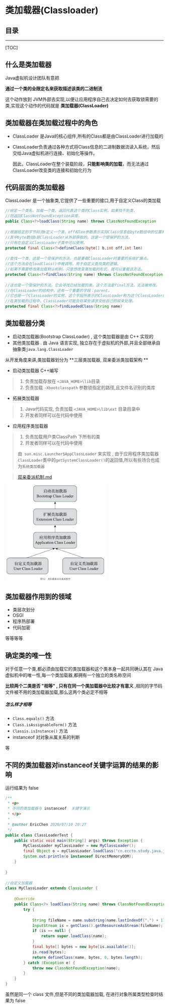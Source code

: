 # 类加载器(Classloader)

## 目录

----

[TOC]

## 什么是类加载器

Java虚拟机设计团队有意把

**通过一个类的全限定名来获取描述该类的二进制流**

这个动作放到 JVM外部去实现,以便让应用程序自己去决定如何去获取锁需要的类,实现这个动作的代码就是  **类加载器(ClassLoader)**

## 类加载器在类加载过程中的角色

- ClassLoader 是Java的核心组件,所有的Class都是由ClassLoader进行加载的

- ClassLoader负责通过各种方式将Class信息的二进制数据流读入系统，然后交给Java虚拟机进行连接、初始化等操作。

  因此，ClassLoader在整个装载阶段，**只能影响类的加载**，而无法通过ClassLoader改变类的连接和初始化行为

## 代码层面的类加载器

ClassLoader 是一个抽象类,它提供了一些重要的接口,用于自定义Class的类加载

```java
//给定一个类名，加载一个类，返回代表这个类的Class实例，如果找不到类，
//则返回ClassNotFoundException异常。
public Class<?>loadClass(String name) throws ClassNotFoundException

//根据给定的字节码流b定义一个类，off和len参数表示实际Class信息在byte数组中的位置和长度，
//其中byte数组b是ClassLoader从外部获取的。这是一个受保护的方法，
//只有在自定义ClassLoader子类中可以使用。
protected final Class<?>defineClass(byte[] b,int off,int len)

//查找一个类，这是一个受保护的方法，也是重载ClassLoader时重要的系统扩展点。
//这个方法会在loadClass()中被调用，用于自定义查找类的逻辑。
//如果不需要修改类加载默认机制，只是想改变类加载的形式，就可以重载该方法。
protected Class<?>findClass(String name) throws ClassNotFoundException

//这也是一个受保护的方法，它会寻找已经加载的类。这个方法是final方法，无法被修改。
//在ClassLoader的结构中，还有一个重要的字段：parent。
//它也是一个ClassLoader的实例，这个字段所表示的ClassLoader称为这个ClassLoader的双亲。
//在类加载的过程中，ClassLoader可能会将某些请求交给自己的双亲处理。
protected final Class<?>findLoadedClass(String name)
```

## 类加载器分类

- 启动类加载器(Bootstrap ClassLoader) , 这个类加载器是由 C++ 实现的
- 其他类加载器 . 由 Java 语言实现, 独立存在于虚拟机的外部,并且全部继承自抽象类`java.lang.ClassLoader`

从开发角度来讲,类加载器划分为 **三层类加载器, 双亲委派类加载架构 ** 

-  启动类加载器  C++编写

  > 1. 负责加载存放在 `<JAVA_HOME>\lib`目录
  > 2. 负责加载 `-Xbootclasspath` 参数锁指定的路径,且文件名识别的类库

-  拓展类加载器

  > 1. Java代码实现, 负责加载 `<JAVA_HOME>\lib\ext` 目录目录中
  > 2. 开发者同样可以在代码中使用

-  应用程序类加载器

  > 1. 负责加载用户类ClassPath 下所有的类
  > 2. 开发者同样可以在代码中使用
  >
  > 由` sun.misc.Launcher$AppClassLoader` 来实现 , 由于应用程序类加载器`ClassLoader`类中的`getSystemClassLoader()`的返回值,所以有些场合也成为`系统类加载器`

> [双亲委派机制.md](03-双亲委派机制.md) 



<img src="../../assets/image-20200710175217058.png" alt="image-20200710175217058" style="zoom:33%;" />

## 类加载器作用到的领域

- 类层次划分
- OSGI
- 程序热部署
- 代码加密

等等等等

## 确定类的唯一性

对于任意一个类,都必须由加载它的类加载器和这个类本身一起共同确认其在 Java 虚拟机中的唯一性,每一个类加载器,都拥有一个独立的类名称空间

**比较两个二类是否 "相等" , 只有在同一个类加载器中比较才有意义** ,相同的字节码文件被不用的类加载器加载,那么这两个类必定不相等

##### 怎么样才相等

- `Class.equals()` 方法
- `Class.isAssignableForm()` 方法
- `Classis.isInstance()` 方法
- instanceof  对对象从属关系的判断

等

## 不同的类加载器对instanceof关键字运算的结果的影响

运行结果为 false

```java
/**
 * <p>
 * 不同的类加载器与 instanceof  关键字演示
 * </p>
 *
 * @author EricChen 2020/07/10 20:27
 */
public class ClassLoaderTest {
    public static void main(String[] args) throws Exception {
        MyClassLoader myClassLoader = new MyClassLoader();
        final Object o = myClassLoader.loadClass("cn.eccto.study.java.jvm.DirectMemoryOOM").newInstance();
        System.out.println(o instanceof DirectMemoryOOM);
    }

}

//自定义加载器
class MyClassLoader extends ClassLoader {

    @Override
    public Class<?> loadClass(String name) throws ClassNotFoundException {
        try {

            String fileName = name.substring(name.lastIndexOf(".") + 1) + ".class";
            InputStream is = getClass().getResourceAsStream(fileName);
            if (is == null) {
                return super.loadClass(name);
            }
            final byte[] bytes = new byte[is.available()];
            is.read(bytes);
            return defineClass(name, bytes, 0, bytes.length);
        } catch (Exception e) {
            throw new ClassNotFoundException(name);
        }
    }
}
```

虽然是同一个 class 文件,但是不同的类加载器加载, 在进行对象所属类型检查时结果为 false